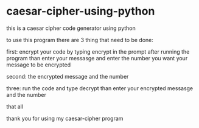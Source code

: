 # caesar-cipher-using-python
this is a caesar cipher code generator using python 

to use this program there are 3 thing that need to be done:

first:
encrypt your code by typing encrypt in the prompt after running the program than enter your messasge and enter the number you want your message to be encrypted 

second:
the encrypted message and the number 

three:
run the code and type decrypt than enter your encrypted messasge and the number 


that all 

thank you for using my caesar-cipher program 
